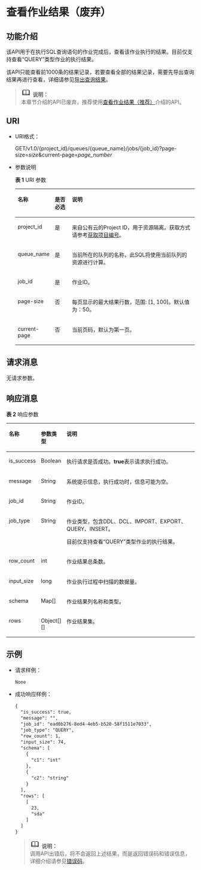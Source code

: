 # 查看作业结果（废弃）<a name="dli_02_0023"></a>

## 功能介绍<a name="s25c520608f924620832c60c39296fb4f"></a>

该API用于在执行SQL查询语句的作业完成后，查看该作业执行的结果。目前仅支持查看“QUERY”类型作业的执行结果。

该API只能查看前1000条的结果记录，若要查看全部的结果记录，需要先导出查询结果再进行查看，详细请参见[导出查询结果](导出查询结果.md)。

>![](public_sys-resources/icon-note.gif) **说明：**   
>本章节介绍的API已废弃，推荐使用[查看作业结果（推荐）](查看作业结果（推荐）.md)介绍的API。  

## URI<a name="s46248c92bcac4e63baf217574b85b423"></a>

-   URI格式：

    GET/v1.0/\{project\_id\}/queues/\{queue\_name\}/jobs/\{job\_id\}?page-size=_size_&current-page=_page\_number_


-   参数说明

    **表 1**  URI 参数

    <a name="table18337867015"></a>
    <table><thead align="left"><tr id="row2334162017"><th class="cellrowborder" valign="top" width="14.000000000000002%" id="mcps1.2.4.1.1"><p id="p19334261015"><a name="p19334261015"></a><a name="p19334261015"></a>名称</p>
    </th>
    <th class="cellrowborder" valign="top" width="10%" id="mcps1.2.4.1.2"><p id="p6334861108"><a name="p6334861108"></a><a name="p6334861108"></a>是否必选</p>
    </th>
    <th class="cellrowborder" valign="top" width="76%" id="mcps1.2.4.1.3"><p id="p8334268015"><a name="p8334268015"></a><a name="p8334268015"></a>说明</p>
    </th>
    </tr>
    </thead>
    <tbody><tr id="row7929145544017"><td class="cellrowborder" valign="top" width="14.000000000000002%" headers="mcps1.2.4.1.1 "><p id="zh-cn_topic_0069077803_p43412436"><a name="zh-cn_topic_0069077803_p43412436"></a><a name="zh-cn_topic_0069077803_p43412436"></a>project_id</p>
    </td>
    <td class="cellrowborder" valign="top" width="10%" headers="mcps1.2.4.1.2 "><p id="zh-cn_topic_0069077803_p26746391"><a name="zh-cn_topic_0069077803_p26746391"></a><a name="zh-cn_topic_0069077803_p26746391"></a>是</p>
    </td>
    <td class="cellrowborder" valign="top" width="76%" headers="mcps1.2.4.1.3 "><p id="zh-cn_topic_0069077803_p18974100"><a name="zh-cn_topic_0069077803_p18974100"></a><a name="zh-cn_topic_0069077803_p18974100"></a>来自公有云的Project ID，用于资源隔离。获取方式请参考<a href="获取项目编号.md">获取项目编号</a>。</p>
    </td>
    </tr>
    <tr id="row433486708"><td class="cellrowborder" valign="top" width="14.000000000000002%" headers="mcps1.2.4.1.1 "><p id="p1633420614016"><a name="p1633420614016"></a><a name="p1633420614016"></a>queue_name</p>
    </td>
    <td class="cellrowborder" valign="top" width="10%" headers="mcps1.2.4.1.2 "><p id="p183341061207"><a name="p183341061207"></a><a name="p183341061207"></a>是</p>
    </td>
    <td class="cellrowborder" valign="top" width="76%" headers="mcps1.2.4.1.3 "><p id="p149511436155"><a name="p149511436155"></a><a name="p149511436155"></a>当前所在的队列的名称，此SQL将使用当前队列的资源进行计算。</p>
    </td>
    </tr>
    <tr id="row73351761701"><td class="cellrowborder" valign="top" width="14.000000000000002%" headers="mcps1.2.4.1.1 "><p id="p173340614018"><a name="p173340614018"></a><a name="p173340614018"></a>job_id</p>
    </td>
    <td class="cellrowborder" valign="top" width="10%" headers="mcps1.2.4.1.2 "><p id="p123344611019"><a name="p123344611019"></a><a name="p123344611019"></a>是</p>
    </td>
    <td class="cellrowborder" valign="top" width="76%" headers="mcps1.2.4.1.3 "><p id="p20335106301"><a name="p20335106301"></a><a name="p20335106301"></a>作业ID。</p>
    </td>
    </tr>
    <tr id="row18337961006"><td class="cellrowborder" valign="top" width="14.000000000000002%" headers="mcps1.2.4.1.1 "><p id="p133646806"><a name="p133646806"></a><a name="p133646806"></a>page-size</p>
    </td>
    <td class="cellrowborder" valign="top" width="10%" headers="mcps1.2.4.1.2 "><p id="p533611615019"><a name="p533611615019"></a><a name="p533611615019"></a>否</p>
    </td>
    <td class="cellrowborder" valign="top" width="76%" headers="mcps1.2.4.1.3 "><p id="p13361664015"><a name="p13361664015"></a><a name="p13361664015"></a>每页显示的最大结果行数，范围: [1, 100]。默认值为：50。</p>
    </td>
    </tr>
    <tr id="row13371361104"><td class="cellrowborder" valign="top" width="14.000000000000002%" headers="mcps1.2.4.1.1 "><p id="p633786705"><a name="p633786705"></a><a name="p633786705"></a>current-page</p>
    </td>
    <td class="cellrowborder" valign="top" width="10%" headers="mcps1.2.4.1.2 "><p id="p1733711613019"><a name="p1733711613019"></a><a name="p1733711613019"></a>否</p>
    </td>
    <td class="cellrowborder" valign="top" width="76%" headers="mcps1.2.4.1.3 "><p id="p53371867019"><a name="p53371867019"></a><a name="p53371867019"></a>当前页码，默认为第一页。</p>
    </td>
    </tr>
    </tbody>
    </table>


## 请求消息<a name="se4ec083d06454f1d82589db5de2c43cc"></a>

无请求参数。

## 响应消息<a name="s26e44e4c19ae431ab7d5d8758c986eb8"></a>

**表 2**  响应参数

<a name="table1175762563013"></a>
<table><thead align="left"><tr id="row17758142518307"><th class="cellrowborder" valign="top" width="11%" id="mcps1.2.4.1.1"><p id="p727713523308"><a name="p727713523308"></a><a name="p727713523308"></a>名称</p>
</th>
<th class="cellrowborder" valign="top" width="11%" id="mcps1.2.4.1.2"><p id="p171211130123515"><a name="p171211130123515"></a><a name="p171211130123515"></a>参数类型</p>
</th>
<th class="cellrowborder" valign="top" width="78%" id="mcps1.2.4.1.3"><p id="p112771852113019"><a name="p112771852113019"></a><a name="p112771852113019"></a>说明</p>
</th>
</tr>
</thead>
<tbody><tr id="row1175852593012"><td class="cellrowborder" valign="top" width="11%" headers="mcps1.2.4.1.1 "><p id="p375822523018"><a name="p375822523018"></a><a name="p375822523018"></a>is_success</p>
</td>
<td class="cellrowborder" valign="top" width="11%" headers="mcps1.2.4.1.2 "><p id="p3812181519518"><a name="p3812181519518"></a><a name="p3812181519518"></a>Boolean</p>
</td>
<td class="cellrowborder" valign="top" width="78%" headers="mcps1.2.4.1.3 "><p id="p862011251763"><a name="p862011251763"></a><a name="p862011251763"></a>执行请求是否成功。<span class="parmvalue" id="parmvalue3859104316655"><a name="parmvalue3859104316655"></a><a name="parmvalue3859104316655"></a><b>true</b></span>表示请求执行成功。</p>
</td>
</tr>
<tr id="row1875812533016"><td class="cellrowborder" valign="top" width="11%" headers="mcps1.2.4.1.1 "><p id="p975882514303"><a name="p975882514303"></a><a name="p975882514303"></a>message</p>
</td>
<td class="cellrowborder" valign="top" width="11%" headers="mcps1.2.4.1.2 "><p id="p18813715254"><a name="p18813715254"></a><a name="p18813715254"></a>String</p>
</td>
<td class="cellrowborder" valign="top" width="78%" headers="mcps1.2.4.1.3 "><p id="a4fa277540d3e42e48cec2027a36ca6bc"><a name="a4fa277540d3e42e48cec2027a36ca6bc"></a><a name="a4fa277540d3e42e48cec2027a36ca6bc"></a>系统提示信息，执行成功时，信息可能为空。</p>
</td>
</tr>
<tr id="row147582025103017"><td class="cellrowborder" valign="top" width="11%" headers="mcps1.2.4.1.1 "><p id="p5758132513309"><a name="p5758132513309"></a><a name="p5758132513309"></a>job_id</p>
</td>
<td class="cellrowborder" valign="top" width="11%" headers="mcps1.2.4.1.2 "><p id="p48139153518"><a name="p48139153518"></a><a name="p48139153518"></a>String</p>
</td>
<td class="cellrowborder" valign="top" width="78%" headers="mcps1.2.4.1.3 "><p id="p19620152516611"><a name="p19620152516611"></a><a name="p19620152516611"></a>作业ID。</p>
</td>
</tr>
<tr id="row57581125183017"><td class="cellrowborder" valign="top" width="11%" headers="mcps1.2.4.1.1 "><p id="p1975812254301"><a name="p1975812254301"></a><a name="p1975812254301"></a>job_type</p>
</td>
<td class="cellrowborder" valign="top" width="11%" headers="mcps1.2.4.1.2 "><p id="p168137152053"><a name="p168137152053"></a><a name="p168137152053"></a>String</p>
</td>
<td class="cellrowborder" valign="top" width="78%" headers="mcps1.2.4.1.3 "><p id="p19547103314618"><a name="p19547103314618"></a><a name="p19547103314618"></a>作业类型，包含DDL、DCL、IMPORT、EXPORT、QUERY、INSERT。</p>
<p id="p263831915266"><a name="p263831915266"></a><a name="p263831915266"></a>目前仅支持查看“QUERY”类型作业的执行结果。</p>
</td>
</tr>
<tr id="row8145205326"><td class="cellrowborder" valign="top" width="11%" headers="mcps1.2.4.1.1 "><p id="p015520103215"><a name="p015520103215"></a><a name="p015520103215"></a>row_count</p>
</td>
<td class="cellrowborder" valign="top" width="11%" headers="mcps1.2.4.1.2 "><p id="p48131815251"><a name="p48131815251"></a><a name="p48131815251"></a>int</p>
</td>
<td class="cellrowborder" valign="top" width="78%" headers="mcps1.2.4.1.3 "><p id="p14151820183218"><a name="p14151820183218"></a><a name="p14151820183218"></a>作业结果总条数。</p>
</td>
</tr>
<tr id="row10990152253217"><td class="cellrowborder" valign="top" width="11%" headers="mcps1.2.4.1.1 "><p id="p19901122113216"><a name="p19901122113216"></a><a name="p19901122113216"></a>input_size</p>
</td>
<td class="cellrowborder" valign="top" width="11%" headers="mcps1.2.4.1.2 "><p id="p94349351478"><a name="p94349351478"></a><a name="p94349351478"></a>long</p>
</td>
<td class="cellrowborder" valign="top" width="78%" headers="mcps1.2.4.1.3 "><p id="p119901622103210"><a name="p119901622103210"></a><a name="p119901622103210"></a>作业执行过程中扫描的数据量。</p>
</td>
</tr>
<tr id="row8419638163220"><td class="cellrowborder" valign="top" width="11%" headers="mcps1.2.4.1.1 "><p id="p541923816325"><a name="p541923816325"></a><a name="p541923816325"></a>schema</p>
</td>
<td class="cellrowborder" valign="top" width="11%" headers="mcps1.2.4.1.2 "><p id="p27869361976"><a name="p27869361976"></a><a name="p27869361976"></a>Map[]</p>
</td>
<td class="cellrowborder" valign="top" width="78%" headers="mcps1.2.4.1.3 "><p id="p20419143820327"><a name="p20419143820327"></a><a name="p20419143820327"></a>作业结果列名称和类型。</p>
</td>
</tr>
<tr id="row13066311577"><td class="cellrowborder" valign="top" width="11%" headers="mcps1.2.4.1.1 "><p id="p667317416715"><a name="p667317416715"></a><a name="p667317416715"></a>rows</p>
</td>
<td class="cellrowborder" valign="top" width="11%" headers="mcps1.2.4.1.2 "><p id="p378683612717"><a name="p378683612717"></a><a name="p378683612717"></a>Object[][]</p>
</td>
<td class="cellrowborder" valign="top" width="78%" headers="mcps1.2.4.1.3 "><p id="p93071431874"><a name="p93071431874"></a><a name="p93071431874"></a>作业结果集。</p>
</td>
</tr>
</tbody>
</table>

## 示例<a name="section3290817714576"></a>

-   请求样例：

    ```
    None
    ```

-   成功响应样例：

    ```
    {
      "is_success": true,
      "message": "",
      "job_id": "ead0b276-8ed4-4eb5-b520-58f1511e7033",
      "job_type": "QUERY",
      "row_count": 1,
      "input_size": 74,
      "schema": [
        {
          "c1": "int"
        },
        {
          "c2": "string"
        }
      ],
      "rows": [
        [
          23,
          "sda"
        ]
      ]
    }
    ```

    >![](public_sys-resources/icon-note.gif) **说明：**   
    >调用API出错后，将不会返回上述结果，而是返回错误码和错误信息，详细介绍请参见[错误码](错误码.md)。  


